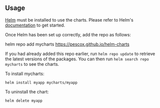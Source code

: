 ## Usage

[Helm](https://helm.sh) must be installed to use the charts.  Please refer to
Helm's [documentation](https://helm.sh/docs) to get started.

Once Helm has been set up correctly, add the repo as follows:

  helm repo add mycharts https://pescox.github.io/helm-charts

If you had already added this repo earlier, run `helm repo update` to retrieve
the latest versions of the packages.  You can then run `helm search repo
mycharts` to see the charts.

To install mycharts:

    helm install myapp mycharts/myapp

To uninstall the chart:

    helm delete myapp
